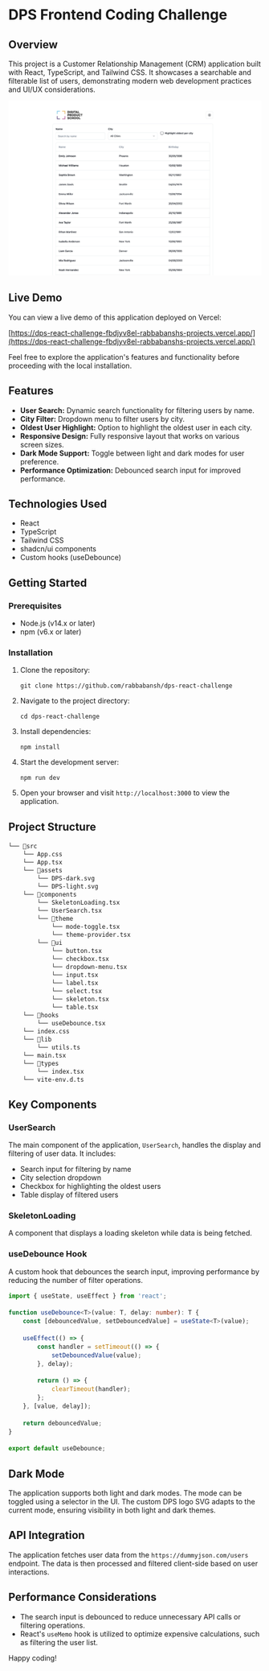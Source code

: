 # DPS Frontend Coding Challenge

## Overview

This project is a Customer Relationship Management (CRM) application built with React, TypeScript, and Tailwind CSS. It showcases a searchable and filterable list of users, demonstrating modern web development practices and UI/UX considerations.

![App Screenshot](/images/image.png)

## Live Demo

You can view a live demo of this application deployed on Vercel:

[https://dps-react-challenge-fbdjyv8el-rabbabanshs-projects.vercel.app/](https://dps-react-challenge-fbdjyv8el-rabbabanshs-projects.vercel.app/)

Feel free to explore the application's features and functionality before proceeding with the local installation.

## Features

-   **User Search:** Dynamic search functionality for filtering users by name.
-   **City Filter:** Dropdown menu to filter users by city.
-   **Oldest User Highlight:** Option to highlight the oldest user in each city.
-   **Responsive Design:** Fully responsive layout that works on various screen sizes.
-   **Dark Mode Support:** Toggle between light and dark modes for user preference.
-   **Performance Optimization:** Debounced search input for improved performance.

## Technologies Used

-   React
-   TypeScript
-   Tailwind CSS
-   shadcn/ui components
-   Custom hooks (useDebounce)

## Getting Started

### Prerequisites

-   Node.js (v14.x or later)
-   npm (v6.x or later)

### Installation

1. Clone the repository:

    ```
    git clone https://github.com/rabbabansh/dps-react-challenge
    ```

2. Navigate to the project directory:

    ```
    cd dps-react-challenge
    ```

3. Install dependencies:

    ```
    npm install
    ```

4. Start the development server:

    ```
    npm run dev
    ```

5. Open your browser and visit `http://localhost:3000` to view the application.

## Project Structure

```
└── 📁src
    └── App.css
    └── App.tsx
    └── 📁assets
        └── DPS-dark.svg
        └── DPS-light.svg
    └── 📁components
        └── SkeletonLoading.tsx
        └── UserSearch.tsx
        └── 📁theme
            └── mode-toggle.tsx
            └── theme-provider.tsx
        └── 📁ui
            └── button.tsx
            └── checkbox.tsx
            └── dropdown-menu.tsx
            └── input.tsx
            └── label.tsx
            └── select.tsx
            └── skeleton.tsx
            └── table.tsx
    └── 📁hooks
        └── useDebounce.tsx
    └── index.css
    └── 📁lib
        └── utils.ts
    └── main.tsx
    └── 📁types
        └── index.tsx
    └── vite-env.d.ts
```

## Key Components

### UserSearch

The main component of the application, `UserSearch`, handles the display and filtering of user data. It includes:

-   Search input for filtering by name
-   City selection dropdown
-   Checkbox for highlighting the oldest users
-   Table display of filtered users

### SkeletonLoading

A component that displays a loading skeleton while data is being fetched.

### useDebounce Hook

A custom hook that debounces the search input, improving performance by reducing the number of filter operations.

```typescript
import { useState, useEffect } from 'react';

function useDebounce<T>(value: T, delay: number): T {
	const [debouncedValue, setDebouncedValue] = useState<T>(value);

	useEffect(() => {
		const handler = setTimeout(() => {
			setDebouncedValue(value);
		}, delay);

		return () => {
			clearTimeout(handler);
		};
	}, [value, delay]);

	return debouncedValue;
}

export default useDebounce;
```

## Dark Mode

The application supports both light and dark modes. The mode can be toggled using a selector in the UI. The custom DPS logo SVG adapts to the current mode, ensuring visibility in both light and dark themes.

## API Integration

The application fetches user data from the `https://dummyjson.com/users` endpoint. The data is then processed and filtered client-side based on user interactions.

## Performance Considerations

-   The search input is debounced to reduce unnecessary API calls or filtering operations.
-   React's `useMemo` hook is utilized to optimize expensive calculations, such as filtering the user list.

Happy coding!
